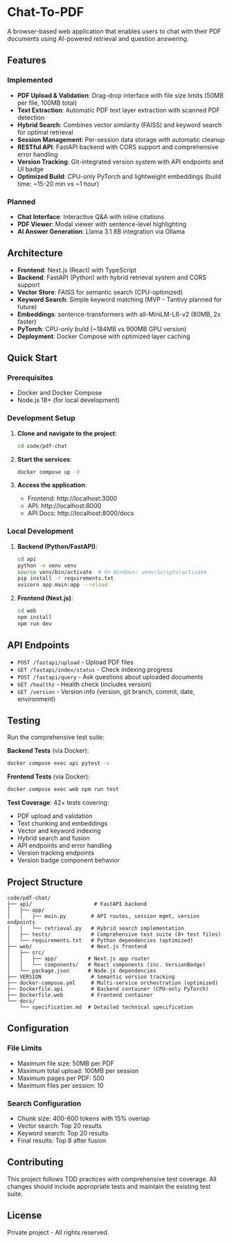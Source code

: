 # Chat-To-PDF

A browser-based web application that enables users to chat with their PDF documents using AI-powered retrieval and question answering.

## Features

### Implemented
- **PDF Upload & Validation**: Drag-drop interface with file size limits (50MB per file, 100MB total)
- **Text Extraction**: Automatic PDF text layer extraction with scanned PDF detection
- **Hybrid Search**: Combines vector similarity (FAISS) and keyword search for optimal retrieval
- **Session Management**: Per-session data storage with automatic cleanup
- **RESTful API**: FastAPI backend with CORS support and comprehensive error handling
- **Version Tracking**: Git-integrated version system with API endpoints and UI badge
- **Optimized Build**: CPU-only PyTorch and lightweight embeddings (build time: ~15-20 min vs ~1 hour)

### Planned
- **Chat Interface**: Interactive Q&A with inline citations
- **PDF Viewer**: Modal viewer with sentence-level highlighting
- **AI Answer Generation**: Llama 3.1 8B integration via Ollama

## Architecture

- **Frontend**: Next.js (React) with TypeScript
- **Backend**: FastAPI (Python) with hybrid retrieval system and CORS support
- **Vector Store**: FAISS for semantic search (CPU-optimized)
- **Keyword Search**: Simple keyword matching (MVP - Tantivy planned for future)
- **Embeddings**: sentence-transformers with all-MiniLM-L6-v2 (80MB, 2x faster)
- **PyTorch**: CPU-only build (~184MB vs 900MB GPU version)
- **Deployment**: Docker Compose with optimized layer caching

## Quick Start

### Prerequisites
- Docker and Docker Compose
- Node.js 18+ (for local development)

### Development Setup

1. **Clone and navigate to the project**:
   ```bash
   cd code/pdf-chat
   ```

2. **Start the services**:
   ```bash
   docker compose up -d
   ```

3. **Access the application**:
   - Frontend: http://localhost:3000
   - API: http://localhost:8000
   - API Docs: http://localhost:8000/docs

### Local Development

1. **Backend (Python/FastAPI)**:
   ```bash
   cd api
   python -m venv venv
   source venv/bin/activate  # On Windows: venv\Scripts\activate
   pip install -r requirements.txt
   uvicorn app.main:app --reload
   ```

2. **Frontend (Next.js)**:
   ```bash
   cd web
   npm install
   npm run dev
   ```

## API Endpoints

- `POST /fastapi/upload` - Upload PDF files
- `GET /fastapi/index/status` - Check indexing progress
- `POST /fastapi/query` - Ask questions about uploaded documents
- `GET /healthz` - Health check (includes version)
- `GET /version` - Version info (version, git branch, commit, date, environment)

## Testing

Run the comprehensive test suite:

**Backend Tests** (via Docker):
```bash
docker compose exec api pytest -v
```

**Frontend Tests** (via Docker):
```bash
docker compose exec web npm run test
```

**Test Coverage**: 42+ tests covering:
- PDF upload and validation
- Text chunking and embeddings
- Vector and keyword indexing
- Hybrid search and fusion
- API endpoints and error handling
- Version tracking endpoints
- Version badge component behavior

## Project Structure

```
code/pdf-chat/
├── api/                    # FastAPI backend
│   ├── app/
│   │   ├── main.py        # API routes, session mgmt, version endpoints
│   │   └── retrieval.py   # Hybrid search implementation
│   ├── tests/             # Comprehensive test suite (8+ test files)
│   └── requirements.txt   # Python dependencies (optimized)
├── web/                   # Next.js frontend
│   ├── src/
│   │   ├── app/          # Next.js app router
│   │   └── components/   # React components (inc. VersionBadge)
│   └── package.json      # Node.js dependencies
├── VERSION                # Semantic version tracking
├── docker-compose.yml     # Multi-service orchestration (optimized)
├── Dockerfile.api         # Backend container (CPU-only PyTorch)
├── Dockerfile.web         # Frontend container
└── docs/
    └── specification.md  # Detailed technical specification
```

## Configuration

### File Limits
- Maximum file size: 50MB per PDF
- Maximum total upload: 100MB per session
- Maximum pages per PDF: 500
- Maximum files per session: 10

### Search Configuration
- Chunk size: 400-600 tokens with 15% overlap
- Vector search: Top 20 results
- Keyword search: Top 20 results
- Final results: Top 8 after fusion

## Contributing

This project follows TDD practices with comprehensive test coverage. All changes should include appropriate tests and maintain the existing test suite.

## License

Private project - All rights reserved.
